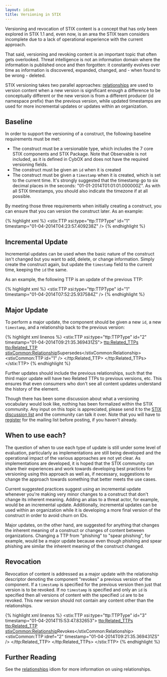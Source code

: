 ```yaml
---
layout: idiom
title: Versioning in STIX
---
```


Versioning and revocation of STIX content is a concept that has only been explored in STIX 1.1 and, even now, is an area the STIX team considers incomplete due to a lack of operational experience with the current approach.

That said, versioning and revoking content is an important topic that often gets overlooked. Threat intelligence is not an information domain where the information is published once and then forgotten: it constantly evolves over time as information is discovered, expanded, changed, and - when found to be wrong - deleted.

STIX versioning takes two parallel approaches: [relationships](/idioms/features/relationships) are used to version content when a new version is significant enough a difference to be conceptually different or the new version is from a different producer (id namespace prefix) than the previous version, while updated timestamps are used for more incremental updates or updates within an organization.

## Baseline

In order to support the versioning of a construct, the following baseline requirements must be met:

* The construct must be a versionable type, which includes the 7 core STIX components and STIX Package. Note that Observable is not included, as it is defined in CybOX and does not have the required versioning fields.
* The construct must be given an `id` when it is created
* The construct must be given a `timestamp` when it is created, which is set to the current time. It's strongly suggested that the timestamp go to six decimal places in the seconds: "01-01-2014T01:01:01.000000Z". As with all STIX timestamps, you should also indicate the timezone if at all possible.

By meeting those three requirements when initially creating a construct, you can ensure that you can version the construct later. As an example:

{% highlight xml %}
<stix:TTP xsi:type="ttp:TTPType" id="1" timestamp="01-04-2014T04:23:57.409238Z" />
{% endhighlight %}

## Incremental Update

Incremental updates can be used when the basic nature of the construct isn't changed but you want to add, delete, or change information. Simply create the construct again, but update the `timestamp` field to the current time, keeping the `id` the same.

As an example, the following TTP is an update of the previous TTP:

{% highlight xml %}
<stix:TTP xsi:type="ttp:TTPType" id="1" timestamp="01-04-2014T07:52:25.937584Z" />
{% endhighlight %}

## Major Update

To perform a major update, the component should be given a new `id`, a new `timestamp`, and a relationship back to the previous version:

{% highlight xml linenos %}
<stix:TTP xsi:type="ttp:TTPType" id="2" timestamp="01-04-2014T09:21:35.369431ZS">
  <ttp:Related_TTPs>
    <ttp:Related_TTP>
      <stixCommon:Relationship>Supersedes</stixCommon:Relationship>
      <stixCommon:TTP id="1" />
    </ttp:Related_TTP>
  </ttp:Related_TTPs>
</stix:TTP>
{% endhighlight %}

Further updates should include the previous relationships, such that the third major update will have two Related TTPs to previous versions, etc. This ensures that even consumers who don't see all content updates understand the history of the element.

Though there has been some discussion about what a versioning vocabulary would look like, nothing has been formalized within the STIX community. Any input on this topic is appreciated, please send it to the <a href="mailto:stix-discussion-list@lists.mitre.org">STIX discussion list</a> and the community can talk it over. Note that you will have to [register](http://stix.mitre.org/community/registration.html) for the mailing list before posting, if you haven't already.

## When to use each?

The question of when to use each type of update is still under some level of evaluation, particularly as implementations are still being developed and the operational impact of the various approaches are not yet clear. As implementations are developed, it is hoped that the STIX community can share their experiences and work towards developing best practices for versioning using this approach as well as, if necessary, suggestions to change the approach towards something that better meets the use cases.

Current suggested practices suggest using an incremental update whenever you're making very minor changes to a construct that don't change its inherent meaning. Adding an alias to a threat actor, for example, would be an incremental update. Additionally, incremental updates can be used within an organization while it is developing a more final version of the construct in order to avoid churn on IDs.

Major updates, on the other hand, are suggested for anything that changes the inherent meaning of a construct or changes of content between organizations. Changing a TTP from "phishing" to "spear phishing", for example, would be a major update because even though phishing and spear phishing are similar the inherent meaning of the construct changed.

## Revocation

Revocation of content is addressed as a major update with the relationship descriptor denoting the component "revokes" a previous version of the component. If a `timestamp` is specified for the previous version then just that version is to be revoked. If no `timestamp` is specified and only an `id` is specified then all versions of content with the specified `id` are to be revoked. This new version should not contain any content other than the relationships.

{% highlight xml linenos %}
<stix:TTP xsi:type="ttp:TTPType" id="3" timestamp="01-04-2014T15:53:47.832653">
  <ttp:Related_TTPs>
    <ttp:Related_TTP>
      <stixCommon:Relationship>Revokes</stixCommon:Relationship>
      <stixCommon:TTP idref="2" timestamp="01-04-2014T09:21:35.369431ZS" />
    </ttp:Related_TTP>
  </ttp:Related_TTPs>
</stix:TTP>
{% endhighlight %}

## Further Reading

See the [relationships](/idioms/features/relationships) idiom for more information on using relationships.